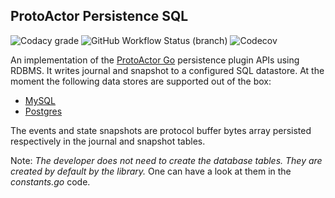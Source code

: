 ## ProtoActor Persistence SQL

![Codacy grade](https://img.shields.io/codacy/grade/3e0d5b0d52cd4ef4943a9045375f216d?style=flat-square)
![GitHub Workflow Status (branch)](https://img.shields.io/github/workflow/status/tochemey/protoactor-persistence-sql/CI/master?style=flat-square)
![Codecov](https://img.shields.io/codecov/c/github/tochemey/protoactor-persistence-sql?style=flat-square)

An implementation of the [ProtoActor Go](https://github.com/asynkron/protoactor-go) persistence plugin APIs using RDBMS.
It writes journal and snapshot to a configured
SQL datastore. At the moment the following data stores are supported out of the box:

- [MySQL](https://www.mysql.com/)
- [Postgres](https://www.postgresql.org/)

The events and state snapshots are protocol buffer bytes array persisted respectively in the journal and snapshot
tables.

Note: _The developer does not need to create the database tables. They are created by default by the library._
One can have a look at them in the _constants.go_ code.
